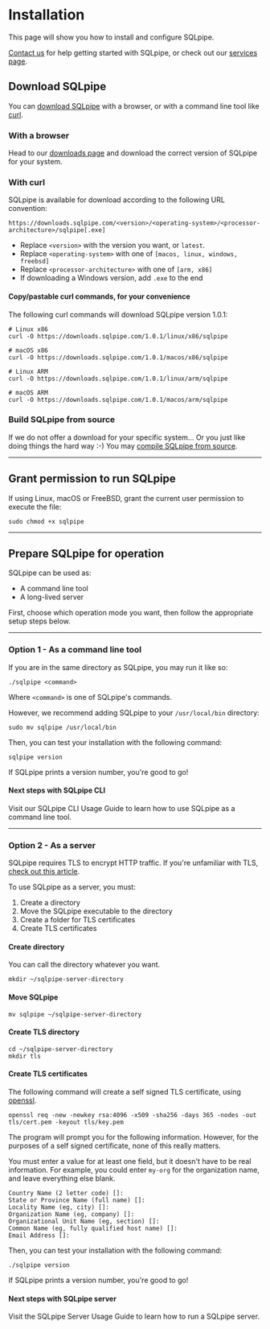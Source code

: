 # Installation

This page will show you how to install and configure SQLpipe.

[Contact us](https://sqlpipe.com/contact) for help getting started with SQLpipe, or check out our [services page](https://sqlpipe.com/services).

## Download SQLpipe

You can [download SQLpipe](https://sqlpipe.com/downloads) with a browser, or with a command line tool like [curl](https://curl.se).

### With a browser

Head to our [downloads page](https://sqlpipe.com/downloads) and download the correct version of SQLpipe for your system.

### With curl

SQLpipe is available for download according to the following URL convention:

```
https://downloads.sqlpipe.com/<version>/<operating-system>/<processor-architecture>/sqlpipe[.exe]
```

* Replace `<version>` with the version you want, or `latest`.
* Replace `<operating-system>` with one of `[macos, linux, windows, freebsd]`
* Replace `<processor-architecture>` with one of `[arm, x86]`
* If downloading a Windows version, add `.exe` to the end

#### Copy/pastable curl commands, for your convenience

The following curl commands will download SQLpipe version 1.0.1:

```
# Linux x86
curl -O https://downloads.sqlpipe.com/1.0.1/linux/x86/sqlpipe

# macOS x86
curl -O https://downloads.sqlpipe.com/1.0.1/macos/x86/sqlpipe

# Linux ARM
curl -O https://downloads.sqlpipe.com/1.0.1/linux/arm/sqlpipe

# macOS ARM
curl -O https://downloads.sqlpipe.com/1.0.1/macos/arm/sqlpipe
```

### Build SQLpipe from source

If we do not offer a download for your specific system... Or you just like doing things the hard way :-) You may [compile SQLpipe from source](https://github.com/sqlpipe/sqlpipe).

***

## Grant permission to run SQLpipe

If using Linux, macOS or FreeBSD, grant the current user permission to execute the file:

```
sudo chmod +x sqlpipe
```

***

## Prepare SQLpipe for operation

SQLpipe can be used as:

* A command line tool
* A long-lived server

First, choose which operation mode you want, then follow the appropriate setup steps below.

***

### Option 1 - As a command line tool

If you are in the same directory as SQLpipe, you may run it like so:

```
./sqlpipe <command>
```

Where `<command>` is one of SQLpipe's commands.

However, we recommend adding SQLpipe to your `/usr/local/bin` directory:

```
sudo mv sqlpipe /usr/local/bin
```

Then, you can test your installation with the following command:

```
sqlpipe version
```

If SQLpipe prints a version number, you're good to go!

#### Next steps with SQLpipe CLI

Visit our SQLpipe CLI Usage Guide to learn how to use SQLpipe as a command line tool.

***

### Option 2 - As a server

SQLpipe requires TLS to encrypt HTTP traffic. If you're unfamiliar with TLS, [check out this article](https://www.cloudflare.com/learning/ssl/transport-layer-security-tls/).

To use SQLpipe as a server, you must:

1. Create a directory
2. Move the SQLpipe executable to the directory
3. Create a folder for TLS certificates
4. Create TLS certificates

#### Create directory

You can call the directory whatever you want.

```
mkdir ~/sqlpipe-server-directory
```

#### Move SQLpipe

```
mv sqlpipe ~/sqlpipe-server-directory
```

#### Create TLS directory

```
cd ~/sqlpipe-server-directory
mkdir tls
```

#### Create TLS certificates

The following command will create a self signed TLS certificate, using [openssl](https://www.openssl.org).

```
openssl req -new -newkey rsa:4096 -x509 -sha256 -days 365 -nodes -out tls/cert.pem -keyout tls/key.pem
```

The program will prompt you for the following information. However, for the purposes of a self signed certificate, none of this really matters.

You must enter a value for at least one field, but it doesn't have to be real information. For example, you could enter `my-org` for the organization name, and leave everything else blank.

```
Country Name (2 letter code) []:        
State or Province Name (full name) []:
Locality Name (eg, city) []:
Organization Name (eg, company) []:
Organizational Unit Name (eg, section) []:
Common Name (eg, fully qualified host name) []:
Email Address []:
```

Then, you can test your installation with the following command:

```
./sqlpipe version
```

If SQLpipe prints a version number, you're good to go!

#### Next steps with SQLpipe server

Visit the SQLpipe Server Usage Guide to learn how to run a SQLpipe server.
